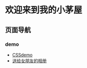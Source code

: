 # 欢迎来到我的小茅屋

## 页面导航

### demo

- [CSSdemo][1]
- [送给女朋友的相册][2]

[1]:[https://zltshadow.github.io/demo/css-related]
[2]:[https://zltshadow.github.io/demo/love/photo-album]
